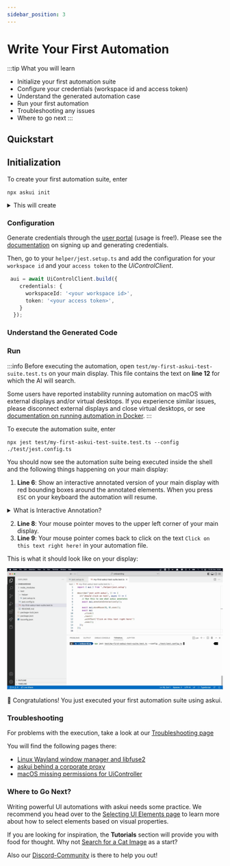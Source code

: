 ```yaml
---
sidebar_position: 3
---
```


# Write Your First Automation

:::tip
What you will learn

- Initialize your first automation suite
- Configure your credentials (workspace id and access token)
- Understand the generated automation case
- Run your first automation
- Troubleshooting any issues
- Where to go next
:::

## Quickstart

## Initialization

To create your first automation suite, enter

```shell
npx askui init
```

<details>
  <summary>This will create</summary>

-   a `tsconfig.json`: [a json file specifying the root files and the compiler options required to compile the project](https://www.typescriptlang.org/docs/handbook/tsconfig-json.html),
-   a folder called `test` which includes:
    -   `test/my-first-askui-test-suite.test.ts`: an example test with askui,
    -   a folder called `helper` which contains the `jest.setup.ts` file for setting up the test environment
    -   a `jest.config.ts` configuration file

</details>

### Configuration

Generate credentials through the [user portal](https://app.askui.com/) (usage is free!). Please see the [documentation](https://docs.askui.com/docs/general/askui%20User%20Portal/signup) on signing up and generating credentials.

Then, go to your `helper/jest.setup.ts` and add the configuration for your `workspace id` and your `access token` to the _UiControlClient_.

```typescript
 aui = await UiControlClient.build({
    credentials: {
      workspaceId: '<your workspace id>',
      token: '<your access token>',
    }
  });
```

### Understand the Generated Code

### Run

:::info
Before executing the automation, open `test/my-first-askui-test-suite.test.ts` on your main display. This file contains the text on **line 12** for which the AI will search.

Some users have reported instability running automation on macOS with external displays and/or virtual desktops. If you experience similar issues, please disconnect external displays and close virtual desktops, or see [documentation on running automation in Docker](../04-Continuous%20Integration/askui-ui-controller-docker-images.md).
:::

To execute the automation suite, enter

```shell
npx jest test/my-first-askui-test-suite.test.ts --config ./test/jest.config.ts 
```

You should now see the automation suite being executed inside the shell and the following things happening on your main display:

1. **Line 6**: Show an interactive annotated version of your main display with red bounding boxes around the annotated elements. When you press `ESC` on your keyboard the automation will resume.

<details>
  <summary>What is Interactive Annotation?</summary>
The interactive annotation command requests the askui server to take a screenshot of the specified screen. Then, an AI model is used to annotate the image. After that, a full-screen window appears. Inside this window, boundary boxes enclosing the UI elements detected are going to appear. You can hover over the boxes to see the boxes' specifications, e.g., text detected, element type etc.
</details>

2. **Line 8**: Your mouse pointer moves to the upper left corner of your main display.
3. **Line 9**: Your mouse pointer comes back to click on the text `Click on this text right here!` in your automation file.

This is what it should look like on your display:

![Gif showing first test execution with Visual Studio Code on display.](/img/gif/first_test_execution.gif)

:tada: Congratulations! You just executed your first automation suite using askui.

### Troubleshooting

For problems with the execution, take a look at our [Troubleshooting page](https://docs.askui.com/docs/general/Troubleshooting/)

You will find the following pages there:

* [Linux Wayland window manager and libfuse2](../07-Troubleshooting/linux.md)
* [askui behind a corporate proxy](../07-Troubleshooting/proxy.md)
* [macOS missing permissions for UiController](../07-Troubleshooting/mac-os.md)

### Where to Go Next?

Writing powerful UI automations with askui needs some practice. We recommend you head over to the [Selecting UI Elements page](../03-Best%20Practice/selecting_ui_elements.mdx) to learn more about how to select elements based on visual properties.

If you are looking for inspiration, the **Tutorials** section will provide you with food for thought. Why not [Search for a Cat Image](../06-Tutorials/google-cat-search.md) as a start?

Also our [Discord-Community](https://discord.gg/KFYJ5xuyBA) is there to help you out!
